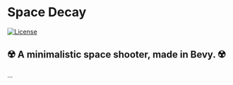 <!-- SPDX-License-Identifier: MIT OR Apache-2.0 -->


# Space Decay 

[![License](https://img.shields.io/badge/license-MIT%2FApache--2.0-informational)](COPYRIGHT.md)

## ☢️ A minimalistic space shooter, made in Bevy. ☢️


...